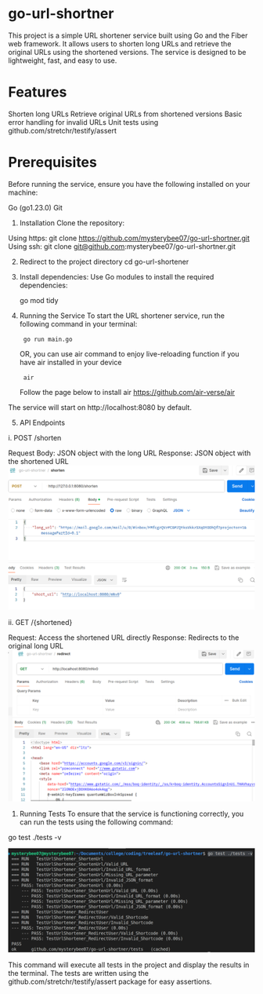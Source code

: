 # go-url-shortner

This project is a simple URL shortener service built using Go and the Fiber web framework. It allows users to shorten long URLs and retrieve the original URLs using the shortened versions. The service is designed to be lightweight, fast, and easy to use.

# Features
Shorten long URLs
Retrieve original URLs from shortened versions
Basic error handling for invalid URLs
Unit tests using github.com/stretchr/testify/assert

# Prerequisites
Before running the service, ensure you have the following installed on your machine:

Go (go1.23.0)
Git

1. Installation
Clone the repository:

Using https:
    git clone https://github.com/mysterybee07/go-url-shortner.git
Using ssh:
    git clone git@github.com:mysterybee07/go-url-shortner.git

2. Redirect to the project directory
    cd go-url-shortener

3. Install dependencies: Use Go modules to install the required dependencies:

    go mod tidy

4. Running the Service
    To start the URL shortener service, run the following command in your terminal:

        go run main.go

    OR, you can use air command to enjoy live-reloading function if you have air installed in your device 
        
        air
    
    Follow the page below to install air
        https://github.com/air-verse/air

The service will start on http://localhost:8080 by default. 

5. API Endpoints

i. POST /shorten

Request Body: JSON object with the long URL
Response: JSON object with the shortened URL
![alt text](image-1.png)

ii. GET /{shortened}

Request: Access the shortened URL directly
Response: Redirects to the original long URL
![alt text](image-2.png)

1. Running Tests
To ensure that the service is functioning correctly, you can run the tests using the following command:

go test ./tests -v

![alt text](image-3.png)

This command will execute all tests in the project and display the results in the terminal. The tests are written using the github.com/stretchr/testify/assert package for easy assertions.

